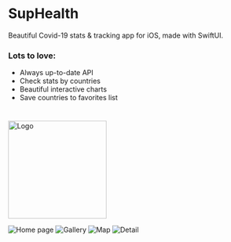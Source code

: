 # SupHealth
Beautiful Covid-19 stats &amp; tracking app for iOS, made with SwiftUI.

### Lots to love:
- Always up-to-date API
- Check stats by countries
- Beautiful interactive charts
- Save countries to favorites list

# 
<img src="https://i.imgur.com/i8PPFVY.png" alt="Logo" width="200px">

![Home page](https://i.imgur.com/NFfJaV9.png)
![Gallery](https://i.imgur.com/6t3RosI.png)
![Map](https://i.imgur.com/26WyNJd.png)
![Detail](https://i.imgur.com/J1nunYs.png)
